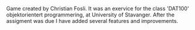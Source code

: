 Game created by Christian Fosli.
It was an exervice for the class 'DAT100' objektorientert programmering,
at University of Stavanger. After the assigment was due I have added several
features and improvements.
